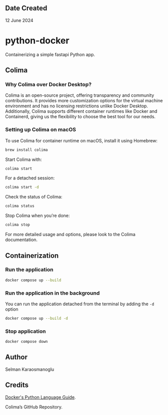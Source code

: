 ## Date Created

12 June 2024

# python-docker

Containerizing a simple fastapi Python app. 

## Colima 
### Why Colima over Docker Desktop?

Colima is an open-source project, offering transparency and community contributions. It provides more customization options for the virtual machine environment and has no licensing restrictions unlike Docker Desktop. Additionally, Colima supports different container runtimes like Docker and Containerd, giving us the flexibility to choose the best tool for our needs.

### Setting up Colima on macOS

To use Colima for container runtime on macOS, install it using Homebrew:

```bash
brew install colima
```

Start Colima with:

```bash
colima start
```

For a detached session:

```bash
colima start -d
```

Check the status of Colima:

```bash
colima status
```

Stop Colima when you’re done:

```bash
colima stop
```

For more detailed usage and options, please look to the Colima documentation.

## Containerization
### Run the application

```bash
docker compose up --build
```

### Run the application in the background

You can run the application detached from the terminal by adding the `-d` option

```bash
docker compose up --build -d
```


### Stop application

```bash
docker compose down
```

## Author

Selman Karaosmanoglu

## Credits

[Docker's Python Language Guide](https://docs.docker.com/language/python).

Colima’s GitHub Repository.